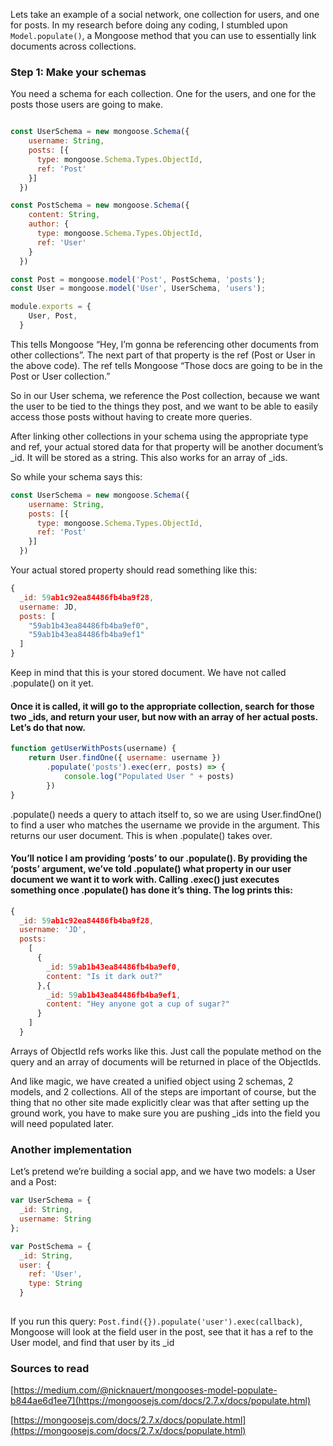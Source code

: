 Lets take an example of a social network, one collection for users, and one for posts. In my research before doing any coding, I stumbled upon ``Model.populate()``, a Mongoose method that you can use to essentially link documents across collections.


### Step 1: Make your schemas
You need a schema for each collection. One for the users, and one for the posts those users are going to make.

```js

const UserSchema = new mongoose.Schema({
    username: String,
    posts: [{
      type: mongoose.Schema.Types.ObjectId,
      ref: 'Post'
    }]
  })

const PostSchema = new mongoose.Schema({
    content: String,
    author: {
      type: mongoose.Schema.Types.ObjectId,
      ref: 'User'
    }
  })

const Post = mongoose.model('Post', PostSchema, 'posts');
const User = mongoose.model('User', UserSchema, 'users');

module.exports = {
    User, Post,
  }

```

This tells Mongoose “Hey, I’m gonna be referencing other documents from other collections”. The next part of that property is the ref (Post or User in the above code). The ref tells Mongoose “Those docs are going to be in the Post or User collection.”

So in our User schema, we reference the Post collection, because we want the user to be tied to the things they post, and we want to be able to easily access those posts without having to create more queries.

After linking other collections in your schema using the appropriate type and ref, your actual stored data for that property will be another document’s _id. It will be stored as a string. This also works for an array of _ids.

So while your schema says this:

```js
const UserSchema = new mongoose.Schema({
    username: String,
    posts: [{
      type: mongoose.Schema.Types.ObjectId,
      ref: 'Post'
    }]
  })

```
Your actual stored property should read something like this:

```js
{
  _id: 59ab1c92ea84486fb4ba9f28,
  username: JD,
  posts: [
    "59ab1b43ea84486fb4ba9ef0",
    "59ab1b43ea84486fb4ba9ef1"
  ]
}

```

Keep in mind that this is your stored document. We have not called .populate() on it yet.

#### Once it is called, it will go to the appropriate collection, search for those two _ids, and return your user, but now with an array of her actual posts. Let’s do that now.


```js
function getUserWithPosts(username) {
    return User.findOne({ username: username })
        .populate('posts').exec(err, posts) => {
            console.log("Populated User " + posts)
        })
}
```
.populate() needs a query to attach itself to, so we are using User.findOne() to find a user who matches the username we provide in the argument. This returns our user document. This is when .populate() takes over.

#### You’ll notice I am providing ‘posts’ to our .populate(). By providing the ‘posts’ argument, we’ve told .populate() what property in our user document we want it to work with. Calling .exec() just executes something once .populate() has done it’s thing. The log prints this:

```js
{
  _id: 59ab1c92ea84486fb4ba9f28,
  username: 'JD',
  posts:
    [
      {
        _id: 59ab1b43ea84486fb4ba9ef0,
        content: "Is it dark out?"
      },{
        _id: 59ab1b43ea84486fb4ba9ef1,
        content: "Hey anyone got a cup of sugar?"
      }
    ]
  }

```

Arrays of ObjectId refs works like this. Just call the populate method on the query and an array of documents will be returned in place of the ObjectIds.

And like magic, we have created a unified object using 2 schemas, 2 models, and 2 collections. All of the steps are important of course, but the thing that no other site made explicitly clear was that after setting up the ground work, you have to make sure you are pushing _ids into the field you will need populated later.


### Another implementation

Let’s pretend we’re building a social app, and we have two models: a User and a Post:

```js
var UserSchema = {
  _id: String,
  username: String
};

var PostSchema = {
  _id: String,
  user: {
    ref: 'User',
    type: String
  }
  
```

If you run this query: ``Post.find({}).populate('user').exec(callback)``, Mongoose will look at the field user in the post, see that it has a ref to the User model, and find that user by its _id 


### Sources to read

[https://medium.com/@nicknauert/mongooses-model-populate-b844ae6d1ee7](https://mongoosejs.com/docs/2.7.x/docs/populate.html)

[https://mongoosejs.com/docs/2.7.x/docs/populate.html](https://mongoosejs.com/docs/2.7.x/docs/populate.html)